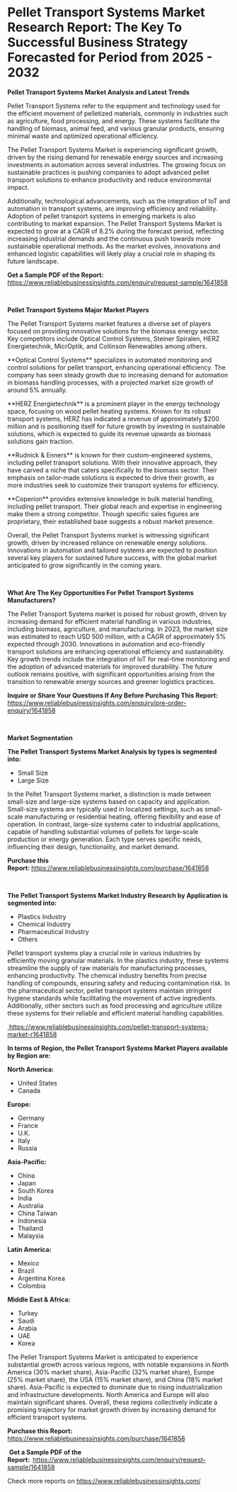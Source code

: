<p><h1>Pellet Transport Systems Market Research Report: The Key To Successful Business Strategy Forecasted for Period from 2025 - 2032</h1></p><p><strong>Pellet Transport Systems Market Analysis and Latest Trends</strong></p>
<p><p>Pellet Transport Systems refer to the equipment and technology used for the efficient movement of pelletized materials, commonly in industries such as agriculture, food processing, and energy. These systems facilitate the handling of biomass, animal feed, and various granular products, ensuring minimal waste and optimized operational efficiency. </p><p>The Pellet Transport Systems Market is experiencing significant growth, driven by the rising demand for renewable energy sources and increasing investments in automation across several industries. The growing focus on sustainable practices is pushing companies to adopt advanced pellet transport solutions to enhance productivity and reduce environmental impact. </p><p>Additionally, technological advancements, such as the integration of IoT and automation in transport systems, are improving efficiency and reliability. Adoption of pellet transport systems in emerging markets is also contributing to market expansion. The Pellet Transport Systems Market is expected to grow at a CAGR of 8.2% during the forecast period, reflecting increasing industrial demands and the continuous push towards more sustainable operational methods. As the market evolves, innovations and enhanced logistic capabilities will likely play a crucial role in shaping its future landscape.</p></p>
<p><strong>Get a Sample PDF of the Report:&nbsp;</strong> <a href="https://www.reliablebusinessinsights.com/enquiry/request-sample/1641858?utm_campaign=2321&utm_medium=2&utm_source=Github&utm_content=ia&utm_term=11042025&utm_id=pellet-transport-systems">https://www.reliablebusinessinsights.com/enquiry/request-sample/1641858</a></p>
<p>&nbsp;</p>
<p><strong>Pellet Transport Systems Major Market Players</strong></p>
<p><p>The Pellet Transport Systems market features a diverse set of players focused on providing innovative solutions for the biomass energy sector. Key competitors include Optical Control Systems, Steiner Spiralen, HERZ Energietechnik, MicrOptik, and Collinson Renewables among others.</p><p>**Optical Control Systems** specializes in automated monitoring and control solutions for pellet transport, enhancing operational efficiency. The company has seen steady growth due to increasing demand for automation in biomass handling processes, with a projected market size growth of around 5% annually.</p><p>**HERZ Energietechnik** is a prominent player in the energy technology space, focusing on wood pellet heating systems. Known for its robust transport systems, HERZ has indicated a revenue of approximately $200 million and is positioning itself for future growth by investing in sustainable solutions, which is expected to guide its revenue upwards as biomass solutions gain traction.</p><p>**Rudnick & Enners** is known for their custom-engineered systems, including pellet transport solutions. With their innovative approach, they have carved a niche that caters specifically to the biomass sector. Their emphasis on tailor-made solutions is expected to drive their growth, as more industries seek to customize their transport systems for efficiency.</p><p>**Coperion** provides extensive knowledge in bulk material handling, including pellet transport. Their global reach and expertise in engineering make them a strong competitor. Though specific sales figures are proprietary, their established base suggests a robust market presence.</p><p>Overall, the Pellet Transport Systems market is witnessing significant growth, driven by increased reliance on renewable energy solutions. Innovations in automation and tailored systems are expected to position several key players for sustained future success, with the global market anticipated to grow significantly in the coming years.</p></p>
<p>&nbsp;</p>
<p><strong>What Are The Key Opportunities For Pellet Transport Systems Manufacturers?</strong></p>
<p><p>The Pellet Transport Systems market is poised for robust growth, driven by increasing demand for efficient material handling in various industries, including biomass, agriculture, and manufacturing. In 2023, the market size was estimated to reach USD 500 million, with a CAGR of approximately 5% expected through 2030. Innovations in automation and eco-friendly transport solutions are enhancing operational efficiency and sustainability. Key growth trends include the integration of IoT for real-time monitoring and the adoption of advanced materials for improved durability. The future outlook remains positive, with significant opportunities arising from the transition to renewable energy sources and greener logistics practices.</p></p>
<p><strong>Inquire or Share Your Questions If Any Before Purchasing This Report:</strong> <a href="https://www.reliablebusinessinsights.com/enquiry/pre-order-enquiry/1641858?utm_campaign=2321&utm_medium=2&utm_source=Github&utm_content=ia&utm_term=11042025&utm_id=pellet-transport-systems">https://www.reliablebusinessinsights.com/enquiry/pre-order-enquiry/1641858</a></p>
<p>&nbsp;</p>
<p><strong>Market Segmentation</strong></p>
<p><strong>The Pellet Transport Systems Market Analysis by types is segmented into:</strong></p>
<p><ul><li>Small Size</li><li>Large Size</li></ul></p>
<p><p>In the Pellet Transport Systems market, a distinction is made between small-size and large-size systems based on capacity and application. Small-size systems are typically used in localized settings, such as small-scale manufacturing or residential heating, offering flexibility and ease of operation. In contrast, large-size systems cater to industrial applications, capable of handling substantial volumes of pellets for large-scale production or energy generation. Each type serves specific needs, influencing their design, functionality, and market demand.</p></p>
<p><strong>Purchase this Report:&nbsp;</strong><a href="https://www.reliablebusinessinsights.com/purchase/1641858?utm_campaign=2321&utm_medium=2&utm_source=Github&utm_content=ia&utm_term=11042025&utm_id=pellet-transport-systems">https://www.reliablebusinessinsights.com/purchase/1641858</a></p>
<p>&nbsp;</p>
<p><strong>The Pellet Transport Systems Market Industry Research by Application is segmented into:</strong></p>
<p><ul><li>Plastics Industry</li><li>Chemical Industry</li><li>Pharmaceutical Industry</li><li>Others</li></ul></p>
<p><p>Pellet transport systems play a crucial role in various industries by efficiently moving granular materials. In the plastics industry, these systems streamline the supply of raw materials for manufacturing processes, enhancing productivity. The chemical industry benefits from precise handling of compounds, ensuring safety and reducing contamination risk. In the pharmaceutical sector, pellet transport systems maintain stringent hygiene standards while facilitating the movement of active ingredients. Additionally, other sectors such as food processing and agriculture utilize these systems for their reliable and efficient material handling capabilities.</p></p>
<p><a href="https://www.reliablebusinessinsights.com/pellet-transport-systems-market-r1641858?utm_campaign=2321&utm_medium=2&utm_source=Github&utm_content=ia&utm_term=11042025&utm_id=pellet-transport-systems">&nbsp;https://www.reliablebusinessinsights.com/pellet-transport-systems-market-r1641858</a></p>
<p><strong>In terms of Region, the Pellet Transport Systems Market Players available by Region are:</strong></p>
<p>
    <p> <strong> North America: </strong>
        <ul>
            <li>United States</li>
            <li>Canada</li>
        </ul>
        </p> 
    <p> <strong> Europe: </strong>
        <ul>
            <li>Germany</li>
            <li>France</li>
            <li>U.K.</li>
            <li>Italy</li>
            <li>Russia</li>
        </ul>
        </p> 
    <p> <strong> Asia-Pacific: </strong>
        <ul>
            <li>China</li>
            <li>Japan</li>
            <li>South Korea</li>
            <li>India</li>
            <li>Australia</li>
            <li>China Taiwan</li>
            <li>Indonesia</li>
            <li>Thailand</li>
            <li>Malaysia</li>
        </ul>
        </p> 
    <p> <strong> Latin America: </strong>
        <ul>
            <li>Mexico</li>
            <li>Brazil</li>
            <li>Argentina Korea</li>
            <li>Colombia</li>
        </ul>
        </p> 
    <p> <strong> Middle East & Africa: </strong>
        <ul>
            <li>Turkey</li>
            <li>Saudi</li>
            <li>Arabia</li>
            <li>UAE</li>
            <li>Korea</li>
        </ul>
    </p>
    </p>
<p><p>The Pellet Transport Systems Market is anticipated to experience substantial growth across various regions, with notable expansions in North America (30% market share), Asia-Pacific (32% market share), Europe (25% market share), the USA (15% market share), and China (18% market share). Asia-Pacific is expected to dominate due to rising industrialization and infrastructure developments. North America and Europe will also maintain significant shares. Overall, these regions collectively indicate a promising trajectory for market growth driven by increasing demand for efficient transport systems.</p></p>
<p><strong>Purchase this Report: </strong><a href="https://www.reliablebusinessinsights.com/purchase/1641858?utm_campaign=2321&utm_medium=2&utm_source=Github&utm_content=ia&utm_term=11042025&utm_id=pellet-transport-systems">https://www.reliablebusinessinsights.com/purchase/1641858</a></p>
<p>&nbsp;<strong>Get a Sample PDF of the Report:&nbsp;&nbsp;</strong><a href="https://www.reliablebusinessinsights.com/enquiry/request-sample/1641858?utm_campaign=2321&utm_medium=2&utm_source=Github&utm_content=ia&utm_term=11042025&utm_id=pellet-transport-systems">https://www.reliablebusinessinsights.com/enquiry/request-sample/1641858</a></p>
<p><strong></strong></p>
<p>Check more reports on <a href="https://www.reliablebusinessinsights.com/?utm_campaign=2321&utm_medium=2&utm_source=Github&utm_content=ia&utm_term=11042025&utm_id=pellet-transport-systems">https://www.reliablebusinessinsights.com/</a></p>